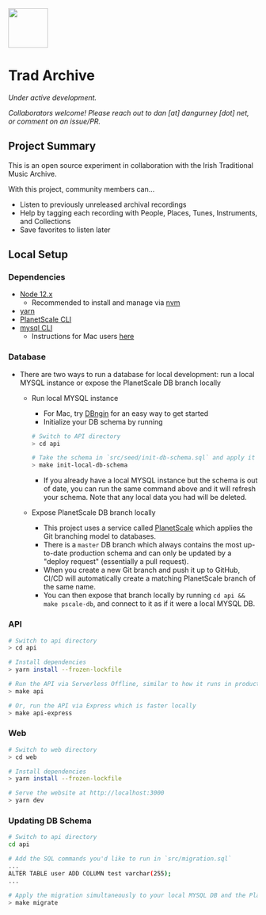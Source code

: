<img src="https://user-images.githubusercontent.com/1173791/140646257-f20de005-dbaf-4c6e-8995-728b3792a4d9.png" height="80" />

# Trad Archive

_Under active development._

_Collaborators welcome! Please reach out to dan [at] dangurney [dot] net, or comment on an issue/PR._

## Project Summary

This is an open source experiment in collaboration with the Irish Traditional Music Archive.

With this project, community members can...

- Listen to previously unreleased archival recordings
- Help by tagging each recording with People, Places, Tunes, Instruments, and Collections
- Save favorites to listen later

## Local Setup

### Dependencies

- [Node 12.x](https://nodejs.org/en/)
  - Recommended to install and manage via [nvm](https://github.com/nvm-sh/nvm#installing-and-updating)
- [yarn](https://classic.yarnpkg.com/lang/en/docs/install/#mac-stable)
- [PlanetScale CLI](https://github.com/planetscale/cli#installation)
- [mysql CLI](https://dev.mysql.com/doc/refman/8.0/en/mysql.html)
  - Instructions for Mac users [here](https://stackoverflow.com/a/55692783/7426333)

### Database

- There are two ways to run a database for local development: run a local MYSQL instance or expose the PlanetScale DB branch locally

  - Run local MYSQL instance

    - For Mac, try [DBngin](https://dbngin.com/) for an easy way to get started
    - Initialize your DB schema by running

    ```sh
    # Switch to API directory
    > cd api

    # Take the schema in `src/seed/init-db-schema.sql` and apply it to your local database
    > make init-local-db-schema
    ```

    - If you already have a local MYSQL instance but the schema is out of date, you can run the same command above and it will refresh your schema. Note that any local data you had will be deleted.

  - Expose PlanetScale DB branch locally
    - This project uses a service called [PlanetScale](https://planetscale.com/) which applies the Git branching model to databases.
    - There is a `master` DB branch which always contains the most up-to-date production schema and can only be updated by a "deploy request" (essentially a pull request).
    - When you create a new Git branch and push it up to GitHub, CI/CD will automatically create a matching PlanetScale branch of the same name.
    - You can then expose that branch locally by running `cd api && make pscale-db`, and connect to it as if it were a local MYSQL DB.

### API

```sh
# Switch to api directory
> cd api

# Install dependencies
> yarn install --frozen-lockfile

# Run the API via Serverless Offline, similar to how it runs in production
> make api

# Or, run the API via Express which is faster locally
> make api-express
```

### Web

```sh
# Switch to web directory
> cd web

# Install dependencies
> yarn install --frozen-lockfile

# Serve the website at http://localhost:3000
> yarn dev
```

### Updating DB Schema

```sh
# Switch to api directory
cd api

# Add the SQL commands you'd like to run in `src/migration.sql`
...
ALTER TABLE user ADD COLUMN test varchar(255);
...

# Apply the migration simultaneously to your local MYSQL DB and the PlanetScale DB branch. If the migration succeeds, it will then update `src/seed/init-db-schema.sql` with the new schema.
> make migrate
```
